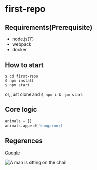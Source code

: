 # first-repo

## Requirements(Prerequisite)

- node.js(11)
- webpack
- docker
## How to start

```shell
$ cd first-repo
$ npm install
$ npm start
```
or, just clone and `$ npm i & npm start`

## Core logic

```python
animals = []
animals.append('kangaroo;)
```
## Regerences

[Google](https://www.google.com)

![A man is sitting on the chair](/imgs/man-on-the-chair.jpg)
